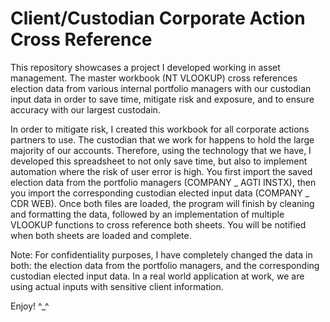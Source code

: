 # Client/Custodian Corporate Action Cross Reference
This repository showcases a project I developed working in asset management. The master workbook (NT VLOOKUP) cross references election data from various internal portfolio managers with our custodian input data in order to save time, mitigate risk and exposure, and to ensure accuracy with our largest custodain.

In order to mitigate risk, I created this workbook for all corporate actions partners to use. The custodian that we work for happens to hold the large majority of our accounts. Therefore, using the technology that we have, I developed this spreadsheet to not only save time, but also to implement automation where the risk of user error is high. You first import the saved election data from the portfolio managers (COMPANY _ AGTI INSTX), then you import the corresponding custodian elected input data (COMPANY _ CDR WEB). Once both files are loaded, the program will finish by cleaning and formatting the data, followed by an implementation of multiple VLOOKUP functions to cross reference both sheets. You will be notified when both sheets are loaded and complete. 

Note: For confidentiality purposes, I have completely changed the data in both: the election data from the portfolio managers, and the corresponding custodian elected input data. In a real world application at work, we are using actual inputs with sensitive client information.

Enjoy! ^_^
